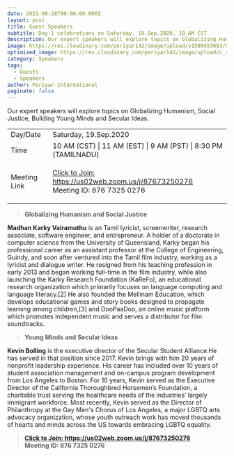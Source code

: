 ```yaml
---
date: 2021-08-28T00:00:00.000Z
layout: post
title: Guest Speakers
subtitle: Day-1 celebrations on Saturday, 19.Sep.2020, 10 AM CST
description: Our expert speakers will explore topics on Globalizing Humanism, Social Justice, Building Young Minds and Secular Ideas
image: https://res.cloudinary.com/periyar142/image/upload/v1599453683/Guests_isch37.png
optimized_image: https://res.cloudinary.com/periyar142/image/upload/c_scale,w_380/v1599453683/Guests_isch37.png
category: Speakers
tags:
  - Guests
  - Speakers
author: Periyar-International
paginate: false
---
```


Our expert speakers will explore topics on Globalizing Humanism, Social Justice, Building Young Minds and Secular Ideas.

<table>
  <tbody>
    <tr>
      <td>Day/Date</td>
      <td>Saturday, 19.Sep.2020</td>
    </tr>
    <tr>
      <td>Time</td>
      <td>10 AM (CST) | 11 AM (EST) | 9 AM (PST) | 8:30 PM (TAMILNADU)</td>
    </tr>
    <tr>
      <td>Meeting Link</td>
      <td><p><a href='https://us02web.zoom.us/j/87673250276'>Click to Join: https://us02web.zoom.us/j/87673250276</a><br/>Meeting ID: 876 7325 0276</p></td>
    </tr>
  </tbody>
</table>


> <strong>Globalizing Humanism and Social Justice</strong>

<p>
<strong>Madhan Karky Vairamuthu</strong> is an Tamil lyricist, screenwriter, research associate, software engineer, and entrepreneur. A holder of a doctorate in computer science from the University of Queensland, Karky began his professional career as an assistant professor at the College of Engineering, Guindy, and soon after ventured into the Tamil film industry, working as a lyricist and dialogue writer. He resigned from his teaching profession in early 2013 and began working full-time in the film industry, while also launching the Karky Research Foundation (KaReFo), an educational research organization which primarily focuses on language computing and language literacy.[2] He also founded the Mellinam Education, which develops educational games and story books designed to propagate learning among children,[3] and DooPaaDoo, an online music platform which promotes independent music and serves a distributor for film soundtracks.
</p>

> <strong>Young Minds and Secular Ideas</strong>

<p>
<strong>Kevin Bolling</strong> is the executive director of the Secular Student Alliance.He has served in that position since 2017. Kevin brings with him 20 years of nonprofit leadership experience. His career has included over 10 years of student association management and on-campus program development from Los Angeles to Boston. For 10 years, Kevin served as the Executive Director of the California Thoroughbred Horsemen’s Foundation, a charitable trust serving the healthcare needs of the industries’ largely immigrant workforce. Most recently, Kevin served as the Director of Philanthropy at the Gay Men's Chorus of Los Angeles, a major LGBTQ arts advocacy organization, whose youth outreach work has moved thousands of hearts and minds across the US towards embracing LGBTQ equality.
</p>



> <strong><a href='https://us02web.zoom.us/j/87673250276'>Click to Join: https://us02web.zoom.us/j/87673250276</a><br/>Meeting ID: 876 7325 0276</strong>